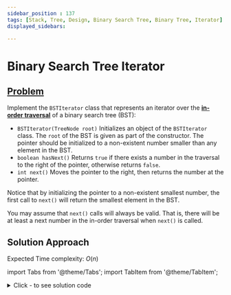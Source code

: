 ```yaml
---
sidebar_position : 137
tags: [Stack, Tree, Design, Binary Search Tree, Binary Tree, Iterator]
displayed_sidebars:

---
```


# Binary Search Tree Iterator

## [Problem](https://leetcode.com/problems/binary-search-tree-iterator/)

<p>Implement the <code>BSTIterator</code> class that represents an iterator over the <strong><a href="https://en.wikipedia.org/wiki/Tree_traversal#In-order_(LNR)" target="_blank">in-order traversal</a></strong> of a binary search tree (BST):</p>

<ul>
	<li><code>BSTIterator(TreeNode root)</code> Initializes an object of the <code>BSTIterator</code> class. The <code>root</code> of the BST is given as part of the constructor. The pointer should be initialized to a non-existent number smaller than any element in the BST.</li>
	<li><code>boolean hasNext()</code> Returns <code>true</code> if there exists a number in the traversal to the right of the pointer, otherwise returns <code>false</code>.</li>
	<li><code>int next()</code> Moves the pointer to the right, then returns the number at the pointer.</li>
</ul>

<p>Notice that by initializing the pointer to a non-existent smallest number, the first call to <code>next()</code> will return the smallest element in the BST.</p>

<p>You may assume that <code>next()</code> calls will always be valid. That is, there will be at least a next number in the in-order traversal when <code>next()</code> is called.</p>

## Solution Approach

Expected Time complexity: $O(n)$

import Tabs from '@theme/Tabs';
import TabItem from '@theme/TabItem';

<details><summary>Click - to see solution code</summary>

<Tabs>
<TabItem value="cpp" label="C++">

```cpp
class BSTIterator {
    stack<TreeNode *> myStack;

   public:
    BSTIterator(TreeNode *root) { pushAll(root); }

    bool hasNext() { return !myStack.empty(); }

    int next() {
        TreeNode *tmpNode = myStack.top();
        myStack.pop();
        pushAll(tmpNode->right);
        return tmpNode->val;
    }

   private:
    void pushAll(TreeNode *node) {
        for (; node != NULL; myStack.push(node), node = node->left)
            ;
    }
};

```
</TabItem>
</Tabs>

</details>
